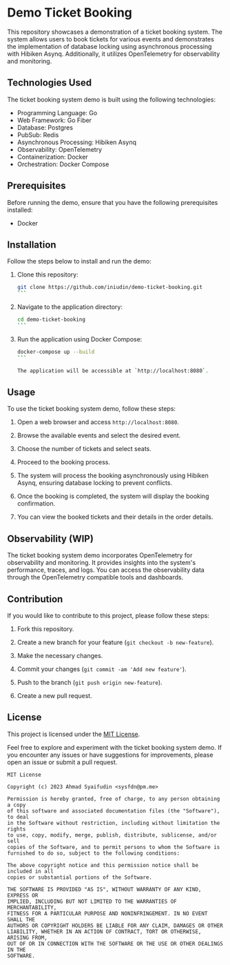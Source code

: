 # Demo Ticket Booking

This repository showcases a demonstration of a ticket booking system. The system allows users to book tickets for
various events and demonstrates the implementation of database locking using asynchronous processing with Hibiken Asynq.
Additionally, it utilizes OpenTelemetry for observability and monitoring.

## Technologies Used

The ticket booking system demo is built using the following technologies:

- Programming Language: Go
- Web Framework: Go Fiber
- Database: Postgres
- PubSub: Redis
- Asynchronous Processing: Hibiken Asynq
- Observability: OpenTelemetry
- Containerization: Docker
- Orchestration: Docker Compose

## Prerequisites

Before running the demo, ensure that you have the following prerequisites installed:

- Docker

## Installation

Follow the steps below to install and run the demo:

1. Clone this repository:

   `````bash
   git clone https://github.com/iniudin/demo-ticket-booking.git
   ```

2. Navigate to the application directory:

   ````bash
   cd demo-ticket-booking
   ```

4. Run the application using Docker Compose:

   ````bash
   docker-compose up --build
   ```

   The application will be accessible at `http://localhost:8080`.

## Usage

To use the ticket booking system demo, follow these steps:

1. Open a web browser and access `http://localhost:8080`.

2. Browse the available events and select the desired event.

3. Choose the number of tickets and select seats.

4. Proceed to the booking process.

5. The system will process the booking asynchronously using Hibiken Asynq, ensuring database locking to prevent
   conflicts.

6. Once the booking is completed, the system will display the booking confirmation.

7. You can view the booked tickets and their details in the order details.

## Observability (WIP)

The ticket booking system demo incorporates OpenTelemetry for observability and monitoring. It provides insights into
the system's performance, traces, and logs. You can access the observability data through the OpenTelemetry compatible
tools and dashboards.

## Contribution

If you would like to contribute to this project, please follow these steps:

1. Fork this repository.

2. Create a new branch for your feature (`git checkout -b new-feature`).

3. Make the necessary changes.

4. Commit your changes (`git commit -am 'Add new feature'`).

5. Push to the branch (`git push origin new-feature`).

6. Create a new pull request.

## License

This project is licensed under the [MIT License](https://opensource.org/licenses/MIT).

Feel free to explore and experiment with the ticket booking system demo. If you encounter any issues or have suggestions
for improvements, please open an issue or submit a pull request.

```
MIT License

Copyright (c) 2023 Ahmad Syaifudin <sysfdn@pm.me>

Permission is hereby granted, free of charge, to any person obtaining a copy
of this software and associated documentation files (the "Software"), to deal
in the Software without restriction, including without limitation the rights
to use, copy, modify, merge, publish, distribute, sublicense, and/or sell
copies of the Software, and to permit persons to whom the Software is
furnished to do so, subject to the following conditions:

The above copyright notice and this permission notice shall be included in all
copies or substantial portions of the Software.

THE SOFTWARE IS PROVIDED "AS IS", WITHOUT WARRANTY OF ANY KIND, EXPRESS OR
IMPLIED, INCLUDING BUT NOT LIMITED TO THE WARRANTIES OF MERCHANTABILITY,
FITNESS FOR A PARTICULAR PURPOSE AND NONINFRINGEMENT. IN NO EVENT SHALL THE
AUTHORS OR COPYRIGHT HOLDERS BE LIABLE FOR ANY CLAIM, DAMAGES OR OTHER
LIABILITY, WHETHER IN AN ACTION OF CONTRACT, TORT OR OTHERWISE, ARISING FROM,
OUT OF OR IN CONNECTION WITH THE SOFTWARE OR THE USE OR OTHER DEALINGS IN THE
SOFTWARE.
```